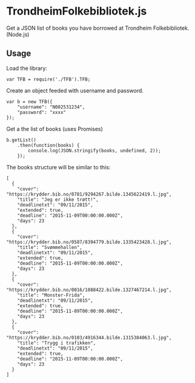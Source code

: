 # TrondheimFolkebibliotek.js

Get a JSON list of books you have borrowed at Trondheim Folkebibliotek. (Node.js)


## Usage


Load the library:

	var TFB = require('./TFB').TFB;


Create an object feeded with username and password.

	var b = new TFB({
		"username": "N002531234",
		"password": "xxxx"
	});

Get a the list of books (uses Promises)

	b.getList()
		.then(function(books) {
			console.log(JSON.stringify(books, undefined, 2));
		});


The books structure will be similar to this:

	[
	  {
	    "cover": "https://krydder.bib.no/0781/9294267.bilde.1345622419.l.jpg",
	    "title": "Jeg er ikke trøtt!",
	    "deadlinetxt": "09/11/2015",
	    "extended": true,
	    "deadline": "2015-11-09T00:00:00.000Z",
	    "days": 23
	  },
	  {
	    "cover": "https://krydder.bib.no/0587/8394779.bilde.1335423428.l.jpg",
	    "title": "Svømmehallen",
	    "deadlinetxt": "09/11/2015",
	    "extended": true,
	    "deadline": "2015-11-09T00:00:00.000Z",
	    "days": 23
	  },
	  {
	    "cover": "https://krydder.bib.no/0016/1088422.bilde.1327467214.l.jpg",
	    "title": "Monster-Frida",
	    "deadlinetxt": "09/11/2015",
	    "extended": true,
	    "deadline": "2015-11-09T00:00:00.000Z",
	    "days": 23
	  },
	  {
	    "cover": "https://krydder.bib.no/0103/4916344.bilde.1315384063.l.jpg",
	    "title": "Trygg i trafikken",
	    "deadlinetxt": "09/11/2015",
	    "extended": true,
	    "deadline": "2015-11-09T00:00:00.000Z",
	    "days": 23
	  }
	]
